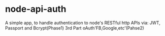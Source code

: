 # node-api-auth
A simple app, to handle authentication to node's RESTful http APIs
via: JWT, Passport and Bcrypt(Phase1) 3rd Part oAuth'FB,Google,etc'(Pahse2)
